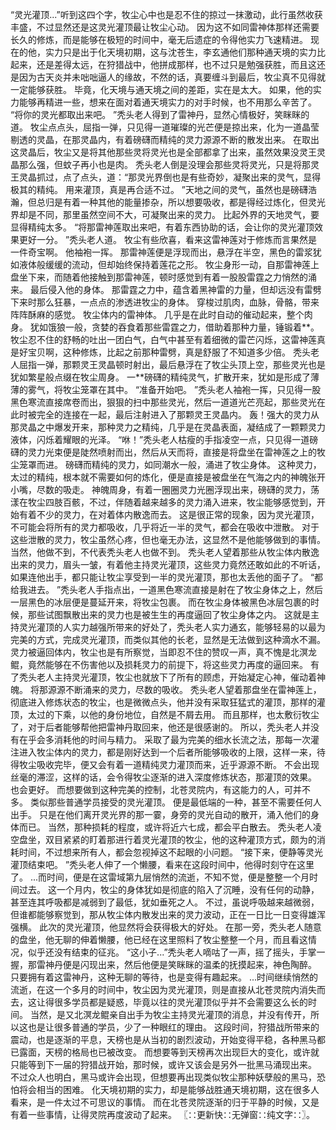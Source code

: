 “灵光灌顶...”听到这四个字，牧尘心中也是忍不住的掠过一抹激动，此行虽然收获丰盛，不过显然还是这灵光灌顶最让牧尘心动。
因为这不如同雷神体那样还需要长久的修炼，而是能够在极短的时间中，毫无后遗症的令得他实力飞速精进。
现在的他，实力只是出于化天境初期，这与沈苍生，李玄通他们那种通天境的实力比起来，还是差得太远，在狩猎战中，他拼成那样，也不过只是勉强获胜，而且这还是因为古天炎并未咄咄逼人的缘故，不然的话，真要缠斗到最后，牧尘真不见得就一定能够获胜。
毕竟，化天境与通天境之间的差距，实在是太大。
如果，他的实力能够再精进一些，想来在面对着通天境实力的对手时候，也不用那么辛苦了。
“将你的灵光都取出来吧。
”秃头老人得到了雷神丹，显然心情极好，笑眯眯的道。
牧尘点点头，屈指一弹，只见得一道璀璨的光芒便是掠出来，化为一道晶莹剔透的灵晶，在那灵晶内，有着磅礴而精纯的灵力源源不断的散发出来。
在取出这灵晶后，牧尘又是将其他那些灵将灵光也是全部都拿了出来，虽然效果没灵王灵晶那么强，但蚊子再小也是肉。
秃头老人倒是没理会那些灵将灵光，只是将那灵王灵晶抓过，点了点头，道：“那灵光界倒也是有些奇妙，凝聚出来的灵气，显得极其的精纯。
用来灌顶，真是再合适不过。
”天地之间的灵气，虽然也是磅礴浩瀚，但总归是有着一种其他的能量掺杂，所以想要吸收，都是得经过炼化，但灵光界却是不同，那里虽然空间不大，可凝聚出来的灵力。
比起外界的天地灵气，要显得精纯太多。
“将那雷神莲取出来吧，有着东西协助的话，会让你的灵光灌顶效果更好一分。
”秃头老人道。
牧尘有些欣喜，看来这雷神莲对于修炼而言果然是一件奇宝啊。
他袖袍一挥。
那雷神莲便是浮现而出，悬浮在半空，黑色的雷浆犹如液体般缓缓的流动，但却始终保持着莲花之形。
牧尘身形一动，自那雷神莲上盘坐下来，而随着他接触到那雷神莲，顿时感觉到有着一股股雷霆之力悄然的涌来。
最后侵入他的身体。
那雷霆之力中，蕴含着黑神雷的力量，但却远没有雷劈下来时那么狂暴，一点点的渗透进牧尘的身体。
穿梭过肌肉，血脉，骨骼，带来阵阵酥麻的感觉。
牧尘体内的雷神体。
几乎是在此时自动的催动起来，整个肉身。
犹如饿狼一般，贪婪的吞食着那些雷霆之力，借助着那种力量，锤锻着**。
牧尘忍不住的舒畅的吐出一团白气，白气中甚至有着细微的雷芒闪烁，这雷神莲真是好宝贝啊，这种修炼，比起之前那种雷劈，真是舒服了不知道多少倍。
秃头老人屈指一弹，那颗灵王灵晶顿时射出，最后悬浮在了牧尘头顶上空，那些灵光也是犹如繁星般点缀在牧尘周身。
一**磅礴的精纯灵气，扩散开来，犹如是形成了薄薄的雾气，将牧尘笼罩在其中。
“准备开始吧。
”秃头老人袖袍一挥，只见得一股黑色寒流直接席卷而出，狠狠的扫中那些灵光，然后一道道光芒亮起，那些灵光在此时被完全的连接在一起，最后注射进入了那颗灵王灵晶内。
轰！强大的灵力从那灵晶之中爆发开来，那种灵力之精纯，几乎是在灵晶表面，凝结成了一颗颗灵力液体，闪烁着耀眼的光泽。
“咻！”秃头老人枯瘦的手指凌空一点，只见得一道磅礴的灵力光束便是陡然喷射而出，然后从天而将，直接是将盘坐在雷神莲之上的牧尘笼罩而进。
磅礴而精纯的灵力，如同潮水一般，涌进了牧尘身体。
这种灵力，太过的精纯，根本就不需要如何的炼化，便是直接是被盘坐在气海之内的神魄张开小嘴，尽数的吸走。
神魄周身，有着一圈圈灵力光圈浮现出来，磅礴的灵力，荡漾在牧尘四肢百骸，不过，伴随着越来越多的灵力涌入进来，牧尘能够感觉到，开始有着不少的灵力，在对着体内散逸而去。
这是很正常的现象，因为灵光灌顶，不可能会将所有的灵力都吸收，几乎将近一半的灵气，都会在吸收中泄散。
对于这些泄散的灵力，牧尘虽然心疼，但也毫无办法，这显然不是他能够做到的事情。
当然，他做不到，不代表秃头老人也做不到。
秃头老人望着那些从牧尘体内散逸出来的灵力，眉头一皱，有着他主持灵光灌顶，这些灵力竟然还敢如此的不听话，如果连他出手，都只能让牧尘享受到一半的灵光灌顶，那也太丢他的面子了。
“都给我进去。
”秃头老人手指点出，一道黑色寒流直接是射在了牧尘身体之上，然后一层黑色的冰层便是蔓延开来，将牧尘包裹。
而在牧尘身体被黑色冰层包裹的时候，那些试图飘散出来的灵力也是被生生的再度逼回了牧尘身体之内。
这就是主持灵光灌顶的人实力越强所带来的好处了，秃头老人实力通玄，能够轻易的以最为完美的方式，完成灵光灌顶，而类似其他的长老，显然是无法做到这种滴水不漏。
灵力被逼回体内，牧尘也是有所察觉，当即忍不住的赞叹一声，真不愧是北溟龙鲲，竟然能够在不伤害他以及损耗灵力的前提下，将这些灵力再度的逼回来。
有了秃头老人主持灵光灌顶，牧尘也就放下了所有的顾虑，开始凝定心神，催动着神魄。
将那源源不断涌来的灵力，尽数的吸收。
秃头老人望着那盘坐在雷神莲上，彻底进入修炼状态的牧尘，也是微微点头，他并没有采取狂猛式的灌顶，那样的灌顶，太过的下乘，以他的身份地位，自然是不屑去用。
而且那样，也太敷衍牧尘了，对于后者能够帮他把雷神丹取回来，他还是很感谢的。
所以，秃头老人并没有在乎会多消耗他的时间与精力。
采取了最为完美的细水长流之法，那每一次灌注进入牧尘体内的灵力，都是刚好达到一个后者所能够吸收的上限，这样一来，待得牧尘吸收完毕，便又会有着一道精纯灵力灌顶而来，近乎源源不断。
不会出现丝毫的滞涩，这样的话，会令得牧尘逐渐的进入深度修炼状态，那灌顶的效果。
也会更好。
而想要做到这种完美的控制，北苍灵院内，有这能力的人，可并不多。
类似那些普通学员接受的灵光灌顶。
便是最低端的一种，甚至不需要任何人出手。
只是在他们离开灵光界的那一霎，身旁的灵光自动的散开，涌入他们的身体而已。
当然，那种损耗的程度，或许将近六七成，都会平白散去。
秃头老人凌空盘坐，双目紧紧的盯着那进行着灵光灌顶的牧尘，他的这种灌顶方式，颇为的消耗时间，不过想来所有人，都会忽视掉这不起眼的小问题。
“接下来，便静等灵光灌顶结束吧。
”秃头老人伸了一个懒腰，看来在这段时间中，他得时刻守在这里了。
...而时间，便是在这雷域第九层悄然的流逝，不知不觉，便是整整一个月时间过去。
这一个月内，牧尘的身体犹如是彻底的陷入了沉睡，没有任何的动静，甚至连其呼吸都是减弱到了最低，犹如垂死之人。
不过，虽说呼吸越来越微弱，但谁都能够察觉到，那从牧尘体内散发出来的灵力波动，正在一日比一日变得雄浑强横。
此次的灵光灌顶，他显然将会获得极大的好处。
在那一旁，秃头老人随意的盘坐，他无聊的伸着懒腰，他已经在这里照料了牧尘整整一个月，而且看这情况，似乎还没有结束的征兆。
“这小子...”秃头老人嘀咕了一声，摇了摇头，手掌一握，那雷神丹便是闪现出来，然后他便是笑眯眯的温柔的抚摸起来，神色陶醉。
只要拥有着这雷神丹，这种无聊的等待，也是变得有趣起来。
...时间继续悄然的流逝，在这一个多月的时间中，牧尘因为灵光灌顶，则是直接从北苍灵院内消失而去，这让得很多学员都是疑惑，毕竟以往的灵光灌顶似乎并不会需要这么长的时间。
当然，是又北溟龙鲲亲自出手为牧尘主持灵光灌顶的消息，并没有传开，所以这也是让很多普通的学员，少了一种眼红的理由。
这段时间，狩猎战所带来的震动，也是逐渐的平息，天榜也是从当初的剧烈波动，开始变得平稳，各种黑马都已露面，天榜的格局也已被改变。
而想要等到天榜再次出现巨大的变化，或许就只能等到下一届的狩猎战开始，那时候，或许又该会是另外一批黑马涌现出来。
不过众人也明白，黑马或许会出现，但想要再出现类似牧尘那种妖孽般的黑马，恐怕将会相当的困难。
化天境初期的实力，却是能够战胜通天境初期，这在很多人看来，是一件太过不可思议的事情。
而在北苍灵院逐渐的归于平静的时候，又是有着一些事情，让得灵院再度波动了起来。
〖∷更新快∷无弹窗∷纯文字∷〗。
